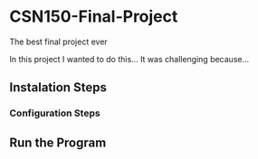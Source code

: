 # CSN150-Final-Project
The best final project ever

In this project I wanted to do this...
It was challenging because...

## Instalation Steps

### Configuration Steps

## Run the Program
